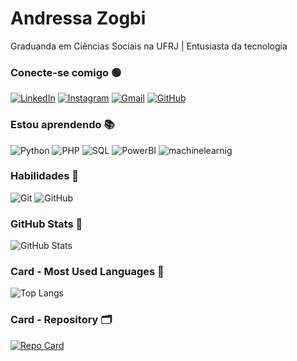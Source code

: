 # Andressa Zogbi
Graduanda em Ciências Sociais na UFRJ | Entusiasta da tecnologia



### Conecte-se comigo 🟢

[![LinkedIn](https://img.shields.io/badge/LinkedIn-0077B5?style=for-the-badge&logo=linkedin&logoColor=white)](https://www.linkedin.com/in/andressa-zogbi1995/) [![Instagram](https://img.shields.io/badge/-Instagram-%23E4405F?style=for-the-badge&logo=instagram&logoColor=white)](https://www.instagram.com/andressa_zogbi/) [![Gmail](https://img.shields.io/badge/Gmail-333333?style=for-the-badge&logo=gmail&logoColor=red)](mailto:zogbiandressa@gmail.com) [![GitHub](https://img.shields.io/badge/GitHub-100000?style=for-the-badge&logo=github&logoColor=white)](https://github.com/ZogbiAndressa)

### Estou aprendendo 📚

![Python](https://img.shields.io/badge/python-3670A0?style=for-the-badge&logo=python&logoColor=ffdd54)  ![PHP](https://img.shields.io/badge/PHP-777BB4?style=for-the-badge&logo=php&logoColor=white) ![SQL](https://img.shields.io/badge/SQL-0079d6?style=for-the-badge&logo=sql&logoColor=white) ![PowerBI](https://img.shields.io/badge/PowerBi-e5bc0c?style=for-the-badge&logo=powerbi&logoColor=white)  ![machinelearnig](https://img.shields.io/badge/machinelearnig-77a8cb?style=for-the-badge&logo=machinelearnig&logoColor=white)

### Habilidades 🏅

![Git](https://img.shields.io/badge/GIT-E44C30?style=for-the-badge&logo=git&logoColor=white) 
![GitHub](https://img.shields.io/badge/GITHUB-100000?style=for-the-badge&logo=github&logoColor=white)


### GitHub Stats 📌

![GitHub Stats](https://github-readme-stats.vercel.app/api?username=ZogbiAndressa&theme=transparent&bg_color=000&border_color=30A3DC&show_icons=true&icon_color=30A3DC&title_color=E94D5F&text_color=FFF)

### Card - Most Used Languages 📎

![Top Langs](https://github-readme-stats-git-masterrstaa-rickstaa.vercel.app/api/top-langs/?username=ZogbiAndressa&bg_color=000&border_color=30A3DC&title_color=E94D5F&text_color=FFF)

### Card - Repository 🗂️

[![Repo Card](https://github-readme-stats.vercel.app/api/pin/?username=ZogbiAndressa&repo=dio-lab-open-source&bg_color=000&border_color=30A3DC&show_icons=true&icon_color=30A3DC&title_color=E94D5F&text_color=FFF)](https://github.com/ZogbiAndressa/dio-lab-open-source)
